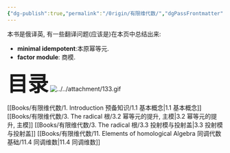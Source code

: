```yaml
---
{"dg-publish":true,"permalink":"/0rigin/有限维代数/","dgPassFrontmatter":true,"created":"2024-06-26T17:06:11.909+08:00","updated":"2024-08-07T15:47:07.902+08:00"}
---
```


本书是俄译英, 有一些翻译问题(应该是)在本页中总结出来:
+ **minimal idempotent**:本原幂等元.
+ **factor module**: 商模.

<font size="7"> **目录**</font> 
![../../attachment/133.gif](/img/user/attachment/133.gif)




[[Books/有限维代数/1. Introduction 预备知识/1.1 基本概念\|1.1 基本概念]]
[[Books/有限维代数/3. The radical 根/3.2 幂等元的提升, 主模\|3.2 幂等元的提升, 主模]]
[[Books/有限维代数/3. The radical 根/3.3 投射模与投射盖\|3.3 投射模与投射盖]]
[[Books/有限维代数/11. Elements of homological Algebra 同调代数基础/11.4 同调维数\|11.4 同调维数]]
